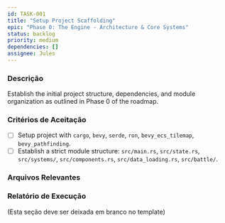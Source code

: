 ```yaml
---
id: TASK-001
title: "Setup Project Scaffolding"
epic: "Phase 0: The Engine - Architecture & Core Systems"
status: backlog
priority: medium
dependencies: []
assignee: Jules
---
```


### Descrição

Establish the initial project structure, dependencies, and module organization as outlined in Phase 0 of the roadmap.

### Critérios de Aceitação

- [ ] Setup project with `cargo`, `bevy`, `serde`, `ron`, `bevy_ecs_tilemap`, `bevy_pathfinding`.
- [ ] Establish a strict module structure: `src/main.rs`, `src/state.rs`, `src/systems/`, `src/components.rs`, `src/data_loading.rs`, `src/battle/`.

### Arquivos Relevantes


### Relatório de Execução

(Esta seção deve ser deixada em branco no template)
